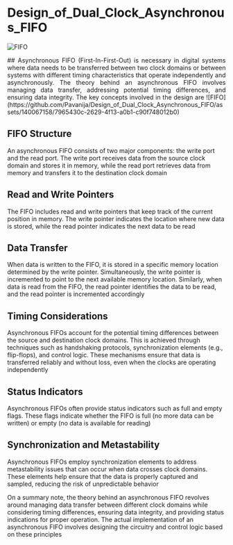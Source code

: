# Design_of_Dual_Clock_Asynchronous_FIFO
![FIFO](https://github.com/Pavanija/Design_of_Dual_Clock_Asynchronous_FIFO/assets/140067158/075a40e0-19f8-4796-afd3-e79e84323448)
<p align="justify">
## Asynchronous FIFO (First-In-First-Out) is necessary in digital systems where data needs to be transferred between two clock domains or between systems with different timing characteristics that operate independently and asynchronously.
The theory behind an asynchronous FIFO involves managing data transfer, addressing potential timing differences, and
ensuring data integrity.
The key concepts involved in the design are
![FIFO](https://github.com/Pavanija/Design_of_Dual_Clock_Asynchronous_FIFO/assets/140067158/7965430c-2629-4f13-a0b1-c90f748012b0)

## FIFO Structure
An asynchronous FIFO consists of two major components: the write port and the read port. The write port
receives data from the source clock domain and stores it in memory, while the read port retrieves data from memory and
transfers it to the destination clock domain

## Read and Write Pointers
The FIFO includes read and write pointers that keep track of the current position in memory. The
write pointer indicates the location where new data is stored, while the read pointer indicates the next data to be read

## Data Transfer
When data is written to the FIFO, it is stored in a specific memory location determined by the write pointer.
Simultaneously, the write pointer is incremented to point to the next available memory location. Similarly, when data is read
from the FIFO, the read pointer identifies the data to be read, and the read pointer is incremented accordingly

## Timing Considerations
Asynchronous FIFOs account for the potential timing differences between the source and
destination clock domains. This is achieved through techniques such as handshaking protocols, synchronization elements
(e.g., flip-flops), and control logic. These mechanisms ensure that data is transferred reliably and without loss, even when the
clocks are operating independently

## Status Indicators
Asynchronous FIFOs often provide status indicators such as full and empty flags. These flags indicate
whether the FIFO is full (no more data can be written) or empty (no data is available for reading)

## Synchronization and Metastability
 Asynchronous FIFOs employ synchronization elements to address metastability issues
that can occur when data crosses clock domains. These elements help ensure that the data is properly captured and sampled,
reducing the risk of unpredictable behavior</p>

On a summary note, the theory behind an asynchronous FIFO revolves around managing data transfer between different clock domains
while considering timing differences, ensuring data integrity, and providing status indications for proper operation. The
actual implementation of an asynchronous FIFO involves designing the circuitry and control logic based on these principles
